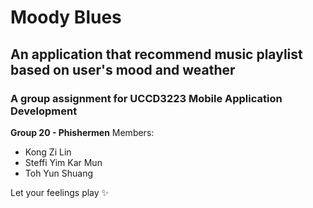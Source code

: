 # Moody Blues
## An application that recommend music playlist based on user's mood and weather

### A group assignment for **UCCD3223 Mobile Application Development**
**Group 20 - Phishermen**
Members:
- Kong Zi Lin
- Steffi Yim Kar Mun
- Toh Yun Shuang

Let your feelings play ✨
